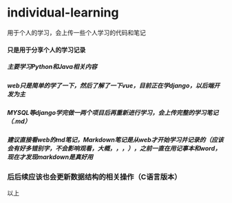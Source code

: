 # individual-learning
用于个人的学习，会上传一些个人学习的代码和笔记
#### 只是用于分享个人的学习记录
##### 主要学习Python和Java相关内容
##### web只是简单的学了一下，然后了解了一下vue，目前正在学django，以后端开发为主
##### MYSQL等django学完做一两个项目后再重新进行学习，会上传完整的学习笔记（.md）
##### 建议直接看web的md笔记，Markdown笔记是从web才开始学习并记录的（应该会有好多错别字，不会影响观看，大概，，，），之前一直在用记事本和word，现在才发现markdown是真好用
### 后后续应该也会更新数据结构的相关操作（C语言版本）


以上
